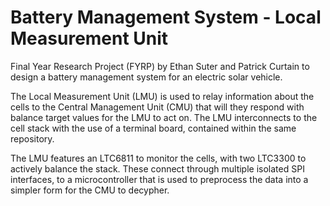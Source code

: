 # Battery Management System - Local Measurement Unit

Final Year Research Project (FYRP) by Ethan Suter and Patrick Curtain to design a battery management system for an electric solar vehicle.

The Local Measurement Unit (LMU) is used to relay information about the cells to the Central Management Unit (CMU) that will they respond with balance target values for the LMU to act on. The LMU interconnects to the cell stack with the use of a terminal board, contained within the same repository. 

The LMU features an LTC6811 to monitor the cells, with two LTC3300 to actively balance the stack. These connect through multiple isolated SPI interfaces, to a microcontroller that is used to preprocess the data into a simpler form for the CMU to decypher.
